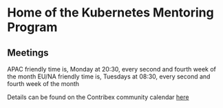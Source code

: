 # Home of the Kubernetes Mentoring Program  

## Meetings

APAC friendly time is, Monday at 20:30, every second and fourth week of the month
EU/NA friendly time is, Tuesdays at 08:30, every second and fourth week of the month

Details can be found on the Contribex community calendar [here](https://calendar.google.com/calendar/embed?src=calendar%40kubernetes.io)

